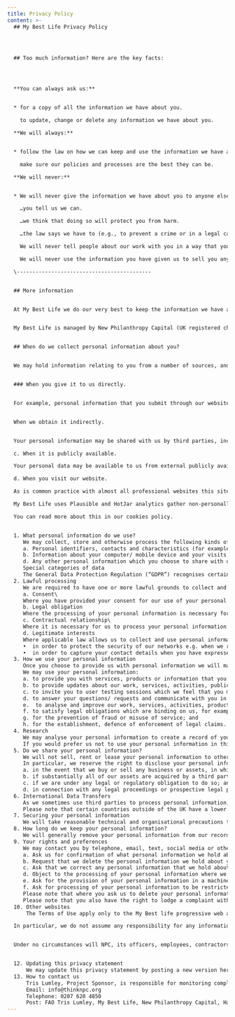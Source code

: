 ```yaml
---
title: Privacy Policy
content: >-
  ## My Best Life Privacy Policy




  ## Too much information? Here are the key facts:




  **You can always ask us:**


  * for a copy of all the information we have about you.

    to update, change or delete any information we have about you.

  **We will always:**


  * follow the law on how we can keep and use the information we have about you.

    make sure our policies and processes are the best they can be.

  **We will never:**


  * We will never give the information we have about you to anyone else, unless…

    …you tell us we can.

    …we think that doing so will protect you from harm.

    …the law says we have to (e.g., to prevent a crime or in a legal case)

    We will never tell people about our work with you in a way that you can be identified, unless you have told us we can.

    We will never use the information you have given us to sell you anything, unless you have told us we can.

  \-------------------------------------------


  ## More information


  At My Best Life we do our very best to keep the information we have about you safe and private. This goes for all the children and young people we aim to support. 


  My Best Life is managed by New Philanthropy Capital (UK registered charity number 1091450, company registration number 4244715) (“NPC”).  This privacy statement provides information about the different types of personal information that we collect and the ways in which we use it, although please note that not all of this will be applicable to you. If in doubt, please feel free to check by contacting us using the contact details included at clause 13.


  ## When do we collect personal information about you?


  We may hold information relating to you from a number of sources, and will collect personal information about you:


  ### When you give it to us directly.


  For example, personal information that you submit through our website by sharing feedback with us or any personal data that you share with us when you communicate with us by email, phone, or post.


  When we obtain it indirectly.


  Your personal information may be shared with us by third parties, including our programme partners, our sub-contractors in technical and payment services, advertising networks, research providers and search information providers.\

  c. When it is publicly available.

  Your personal data may be available to us from external publicly available sources.

  d. When you visit our website.

  As is common practice with almost all professional websites this site uses cookies, which are tiny files that are downloaded to your computer, to improve your experience. My Best Life uses cookies to improve your experience on our website. A cookie is a small text file that we store on your device that provide us with information about how this website is used so we can keep it as up to date, relevant and error-free as possible. You will be asked for permission to use cookies on any parts of the site where we wish to use them. 

  My Best Life uses Plausible and HotJar analytics gather non-personally identifiable information on our visitors. This information helps us understand where our website traffic is coming from, how the app is being used, how people are moving around the app and what content are being viewed and for how long.\

  You can read more about this in our cookies policy.


  1. What personal information do we use?
     We may collect, store and otherwise process the following kinds of personal information:
     a. Personal identifiers, contacts and characteristics (for example, your name and contact details, including email address and telephone number, if you consent to speaking to us about your experience of the app).
     b. Information about your computer/ mobile device and your visits to and use of this website, including, for example, your IP address and geographical location.
     d. Any other personal information which you choose to share with us as per clause 1.\
     Special categories of data
     The General Data Protection Regulation (“GDPR”) recognises certain categories of personal information as sensitive, and therefore requiring more protection. These categories of data include information about your health, ethnicity, and political opinions.  In certain situations, we may collect and/or use special categories of data. We do not ask for special category data, but in certain situations we might. If so, we will only process these special categories of data if there is a valid reason for doing so and where the GDPR allows us to do so. For instance, by seeking your explicit consent to use such data.
  2. Lawful processing
     We are required to have one or more lawful grounds to collect and use the personal information that we have outlined above. We consider the grounds listed below to be relevant:
     a. Consent\
     Where you have provided your consent for our use of your personal information in a certain way, for example where we ask for your consent to speak to you about our experience of the web app.
     b. Legal obligation
     Where the processing of your personal information is necessary for us to comply with a legal obligation to which we are subject, for example where we have to share your personal information with regulatory bodies which govern our work.
     c. Contractual relationship\
     Where it is necessary for us to process your personal information in order to perform a contract to which you are a party (or to take steps at your request prior to entering a contract).
     d. Legitimate interests
     Where applicable law allows us to collect and use personal information on the condition that to do so is reasonably necessary for our legitimate interests (and the use of your personal information is fair, balanced, and does not unduly impact your rights). We may rely on this ground to process your personal information when we believe that it is more practical or appropriate than asking for your consent. For instance, we rely on the legitimate interest ground to process your personal data
     •	in order to protect the security of our networks e.g. when we receive external emails we will scan such emails for any threats.
     •	in order to capture your contact details when you have expressed a desire to remain in contact with us without wanting to opt-in to our direct mailing.
  3. How we use your personal information
     Once you choose to provide us with personal information we will make reasonable efforts to ensure that your personal information is only used for the purposes specified in this privacy policy.
     We may use your personal information:
     a. to provide you with services, products or information that you have requested;
     b. to provide updates about our work, services, activities, publications or products (where necessary, and only where you have provided your consent to receive such information);
     c. to invite you to user testing sessions which we feel that you might be interested in;
     d. to answer your questions/ requests and communicate with you in general;
     e.  to analyse and improve our work, services, activities, products or information (including our website) or for our internal records;
     f. to satisfy legal obligations which are binding on us, for example in relation to regulatory, government and/ or law enforcement bodies with whom we may work,;
     g. for the prevention of fraud or misuse of service; and
     h. for the establishment, defence of enforcement of legal claims.
  4. Research
     We may analyse your personal information to create a record of your interests and preferences to help us manage our records efficiently and effectively.  This allows us to ensure that communications (e.g. by post, telephone, email, text or social media) are appropriate and to generally provide you with an improved user experience.
     If you would prefer us not to use your personal information in this way, please let us know by using the contact details included at clause 13.
  5. Do we share your personal information?
     We will not sell, rent or lease your personal information to others. However, we may disclose your personal information to selected third party processors (such as partners, or sub-contractors) for the purposes outlined at clause 4. The third party in question will be obligated to use any personal data they receive in accordance our instructions.
     In particular, we reserve the right to disclose your personal information to third parties:
     a. in the event that we buy or sell any business or assets, in which case we will disclose your personal information to the prospective buyer or seller or such business or assets;
     b. if substantially all of our assets are acquired by a third party, personal information held by us may be one of the transferred assets;
     c. if we are under any legal or regulatory obligation to do so; and
     d. in connection with any legal proceedings or prospective legal proceedings, in order to establish, exercise or defend our legal rights.
  6. International Data Transfers
     As we sometimes use third parties to process personal information, it is possible that personal information we collect from you will be transferred to and stored in a location outside the UK.
     Please note that certain countries outside of the UK have a lower standard of protection for personal information, including lower security protections. Where your personal information is transferred, stored, and/or otherwise processed outside the UK in a country which does not offer an equivalent standard of protection to the UK, we will take all reasonable steps necessary (such as entering into standard contractual clauses to protect your personal information) to ensure that the recipient implements appropriate safeguards designed to protect your personal information. If you have any questions about the transfer of your personal information, please contact us using the details at clause 13.
  7. Securing your personal information
     We will take reasonable technical and organisational precautions to prevent the loss, misuse or alteration of your personal information.  We will store all the personal information you provide on secure servers.
  8. How long do we keep your personal information?
     We will generally remove your personal information from our records six years after the date that it was collected unless    (a) we are required to hold for longer for legal or regulatory purposes; or (b) still required in connection with the purpose for which it was collected and/or processed. However, we will remove your personal information from our records before this date if we become aware that (a) your personal information is no longer required in connection with such purpose(s); (b) we are no longer lawfully entitled to process it; or (c) you validly exercise one of your right of erasure under clause 10.
  9. Your rights and preferences
     We may contact you by telephone, email, text, social media or other electronic means depending on the communication preferences you have previously indicated.  Where we rely on your consent to use your personal information, you have the right to:
     a. Ask us for confirmation of what personal information we hold about you, and to request a copy of that information. If we are satisfied that you have a legal entitlement to see this personal information, and we are able to confirm your identity, we will provide you with this information.
     b. Request that we delete the personal information we hold about you, as far as we are legally required to do so.
     c. Ask that we correct any personal information that we hold about you which you believe to be inaccurate.
     d. Object to the processing of your personal information where we: (i) process on the basis of the legitimate interests ground; (ii) use the personal information for direct marketing; or (iii) use the personal information for statistical purposes.
     e. Ask for the provision of your personal information in a machine-readable format  to either yourself or a third party, provided that the personal information in question has been provided to us by you, and is being processed by us: (i) in reliance on your consent; or (ii) because it is necessary for the performance of a contract to which you are party; and in either instance, we are processing using automated means.
     f. Ask for processing of your personal information to be restricted if there is disagreement about its accuracy or legitimate usage.
     Please note that where you ask us to delete your personal information, we will maintain a skeleton record comprising your name and organisation to ensure that we do not inadvertently contact you in the future.  We may also need to retain some records for statutory purposes.
     Please note that you also have the right to lodge a complaint with the Information Commissioner’s Office at www.ico.org.uk/concerns
  10. Other websites
      The Terms of Use apply only to the My Best life progressive web app and not to any of the sites that it hyperlinks to. My Best Life is not responsible for the privacy practices or the content of linked web sites. 

  In particular, we do not assume any responsibility for any information or content on such sites (including but not limited to any views, advice, opinions, advertising, or recommendations). Nor do we assume any responsibility in connection with any product or service such sites may offer. Please review the privacy notices of such websites.


  Under no circumstances will NPC, its officers, employees, contractors or content providers be liable, directly or indirectly, for any loss or damage resulting from you accessing or using, or otherwise in connection with, any website either hyperlinked to or otherwise referred to on our Site.


  12. Updating this privacy statement
      We may update this privacy statement by posting a new version here. If we update this privacy statement in a way that significantly changes how we use your personal information, we will use reasonable efforts to bring these changes to your attention where we have your contact details. Otherwise, we would recommend that you periodically review this privacy statement to be aware of any other revisions. 
  13. How to contact us
      Tris Lumley, Project Sponsor, is responsible for monitoring compliance with relevant legislation in relation to personal data. You can also contact the Programme Manager if you have any questions about this privacy statement or our treatment of your personal information:
      Email: info@thinknpc.org
      Telephone: 0207 620 4850
      Post: FAO Tris Lumley, My Best Life, New Philanthropy Capital, Harling House, 47-51 Great Suffolk St, London, SE1 0BS.
---
```

